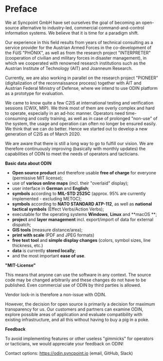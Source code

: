 # Preface



We at Syncpoint <r>GmbH</r> have set ourselves the goal of becoming an open-source alternative to industry-led, commercial command-and-control information systems. We believe that it is time for a paradigm shift.

Our experience in this field results from years of technical consulting as a service provider for the Austrian Armed Forces in the co-development of the FüIS "PHÖNIX", as well as from the research project "INTERPRETER" (cooperation of civilian and military forces in disaster management), in which we cooperated with renowned research institutions such as the Austrian Institute of Technology (AIT) and Joanneum Research.

Currently, we are also working in parallel on the research project "PIONEER" (digitalization of the reconnaissance process) together with AIT and Austrian Federal Ministry of Defense, where we intend to use ODIN platform as a prototype for evaluation.

We came to know quite a few C2IS at international testing and verification sessions (CWIX, MIP). We think most of them are overly complex and hard to operate, especially in an ad-hoc manner.
Operators need time-consuming and costly training, as well as in case of prolonged "non-use" of the system, the usage and operation can often no longer be ensured easily. We think that we can do better. Hence we started out to develop a new generation of C2IS as of March 2020.

We are aware that there is still a long way to go to fulfill our vision. We are therefore continuously improving (basically with monthly updates) the capabilities of ODIN to meet the needs of operators and tacticians.



**Basic data about ODIN**

- **Open source product** and therefore usable **free of charge** for everyone (permissive MIT license);
- use of **various online maps** (incl. their "overlaid" display);
- user interface in **German** and **English**;
- **symbols** according to **MIL-STD 2525C** (approx. 95% are currently implemented - excluding METOC);
- **symbols** according to **NATO STANDARD ATP-112**, as well as **national tactical symbols** (Effect Verbs/Action Verbs);
- executable for the operating systems **Windows**, **Linux** and **macOS **;
- **project** and **layer management** incl. export/import of data for external dispatch;
- **GIS tools** (measure distance/area);
- **print with scale** (PDF and JPEG formats)
- **free text tool** and **simple display changes** (colors, symbol sizes, line thickness, etc.)
- **data** is currently **stored locally**;
- and the most important **ease of use**.



**"MIT-License"**

This means that anyone can use the software in any context. The source code may be changed arbitrarily and these changes do not have to be published. Even commercial use of ODIN by third parties is allowed.

Vendor lock-in is therefore a non-issue with ODIN.

However, the decision for open source is primarily a decision for maximum transparency for us. Our customers and partners can examine ODIN, explore possible areas of application and evaluate compatibility with existing infrastructure, and all this without having to buy a pig in a poke.



**Feedback**

To avoid implementing features or other useless "gimmicks" for operators or tacticians, we would appreciate your feedback on ODIN!

Contact options: https://odin.syncpoint.io (email, GitHub, Slack)


